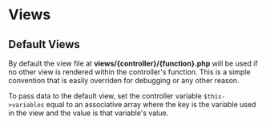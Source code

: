 Views
======

Default Views
--------------
By default the view file at **views/{controller}/{function}.php** will be used if no other
view is rendered within the controller's function.  This is a simple convention that is easily
overriden for debugging or any other reason.

To pass data to the default view, set the controller variable ```$this->variables``` equal to an
associative array where the key is the variable used in the view and the value is that variable's value.